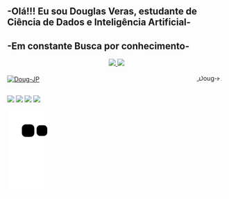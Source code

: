 ## -Olá!!! Eu sou Douglas Veras, estudante de Ciência de Dados e Inteligência Artificial-
## -Em constante Busca por conhecimento-

<div align="center">
  <a href="https://github.com/Douglas1546">
  <img width="45%" src="https://github-readme-stats.vercel.app/api?username=Douglas1546&show_icons=true&theme=highcontrast&include_all_commits=true&count_private=true"/>
  <img width="54%" src="https://github-readme-stats.vercel.app/api/top-langs/?username=Douglas1546&layout=compact&langs_count=7&theme=highcontrast"/>
</div>

<div style="display: inline_block"><br>
  <img align="center" alt="Doug-JP" height="30" width="40" src="https://cdn.jsdelivr.net/gh/devicons/devicon/icons/jupyter/jupyter-original-wordmark.svg">
  <img align="right" alt="Doug-Pic" height="130" style="border-radius:50px;" src="https://cdn.discordapp.com/attachments/869037129685143582/995734519166554182/png.png">
</div>
  
  ##
 
<div> 
  <a href="https://instagram.com/douglasveras_/?hl=pt-br" target="_blank"><img src="https://img.shields.io/badge/-Instagram-%23E4405F?style=for-the-badge&logo=instagram&logoColor=white" target="_blank"></a>
  <a href = "mailto:douglasveras159@gmail.com"><img src="https://img.shields.io/badge/-Gmail-%23333?style=for-the-badge&logo=gmail&logoColor=white" target="_blank"></a>
  <a href="https://www.linkedin.com/in/douglas-veras-8017b4210/" target="_blank"><img src="https://img.shields.io/badge/-LinkedIn-%230077B5?style=for-the-badge&logo=linkedin&logoColor=white" target="_blank"></a>
  <a href="https://steamcommunity.com/profiles/76561198164667547/" target="_blank"><img src="https://img.shields.io/badge/Steam-000000?style=for-the-badge&logo=steam&logoColor=white"_blank"></a> 
</div>

![snake gif](https://github.com/Douglas1546/Douglas1546/blob/output/github-contribution-grid-snake.svg)
